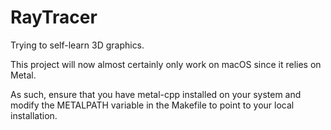 # RayTracer
Trying to self-learn 3D graphics.

This project will now almost certainly only work on macOS since it relies on Metal.

As such, ensure that you have metal-cpp installed on your system and modify the METALPATH variable in the Makefile to point to your local installation.
